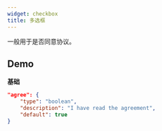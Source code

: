 ```yaml
---
widget: checkbox
title: 多选框
---
```


一般用于是否同意协议。

## Demo

**基础**

```json
"agree": {
    "type": "boolean",
    "description": "I have read the agreement",
    "default": true
}
```
